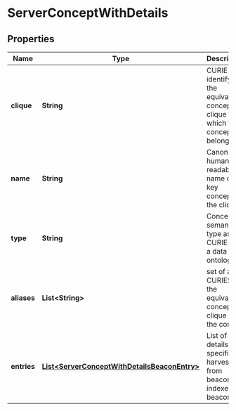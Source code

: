 
# ServerConceptWithDetails

## Properties
Name | Type | Description | Notes
------------ | ------------- | ------------- | -------------
**clique** | **String** | CURIE identifying the equivalent concept clique to which the concept belongs.  |  [optional]
**name** | **String** | Canonical human readable name of the key concept of the clique  |  [optional]
**type** | **String** | Concept semantic type as a CURIE into a data type ontology  |  [optional]
**aliases** | **List&lt;String&gt;** | set of alias CURIES in the equivalent concept clique of the concept  |  [optional]
**entries** | [**List&lt;ServerConceptWithDetailsBeaconEntry&gt;**](ServerConceptWithDetailsBeaconEntry.md) | List of details specifically harvested from beacons, indexed by beacon  |  [optional]



